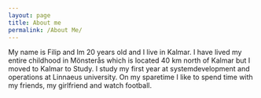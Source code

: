 ```yaml
---
layout: page
title: About me
permalink: /About Me/
---
```

My name is Filip and Im 20 years old and I live in Kalmar. I have lived my entire childhood in Mönsterås which is located 40 km north of Kalmar but I moved to Kalmar to Study. I study my first year at systemdevelopment and operations at Linnaeus university. On my sparetime I like to spend time with my friends, my girlfriend and watch football.